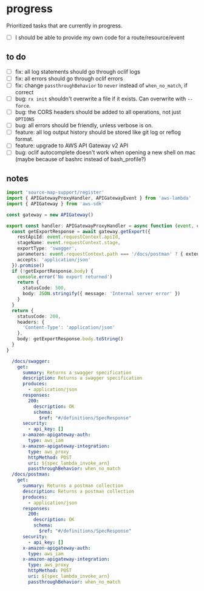 # progress

Prioritized tasks that are currently in progress.

- [ ] I should be able to provide my own code for a route/resource/event

## to do

- [ ] fix: all log statements should go through oclif logs
- [ ] fix: all errors should go through oclif errors
- [ ] fix: change `passthroughBehavior` to `never` instead of `when_no_match`, if correct
- [ ] bug: `rx init` shouldn't overwrite a file if it exists. Can overwrite with `--force`.
- [ ] bug: the CORS headers should be added to all operations, not just `OPTIONS`
- [ ] bug: all errors should be friendly, unless verbose is on.
- [ ] feature: all log output history should be stored like git log or reflog format.
- [ ] feature: upgrade to AWS API Gateway v2 API
- [ ] bug: oclif autocomplete doesn't work when opening a new shell on mac (maybe because of bashrc instead of bash_profile?)

## notes

```typescript
import 'source-map-support/register'
import { APIGatewayProxyHandler, APIGatewayEvent } from 'aws-lambda'
import { APIGateway } from 'aws-sdk'

const gateway = new APIGateway()

export const handler: APIGatewayProxyHandler = async function (event, context) {
  const getExportResponse = await gateway.getExport({
    restApiId: event.requestContext.apiId,
    stageName: event.requestContext.stage,
    exportType: 'swagger',
    parameters: event.requestContext.path === '/docs/postman' ? { extensions: 'postman' } : undefined,
    accepts: 'application/json'
  }).promise()
  if (!getExportResponse.body) {
    console.error('No export returned')
    return {
      statusCode: 500,
      body: JSON.stringify({ message: 'Internal server error' })
    }
  }
  return {
    statusCode: 200,
    headers: {
      'Content-Type': 'application/json'
    },
    body: getExportResponse.body.toString()
  }
}
```

```yaml
  /docs/swagger:
    get:
      summary: Returns a swagger specification
      description: Returns a swagger specification
      produces:
        - application/json
      responses:
        200:
          description: OK
          schema:
            $ref: "#/definitions/SpecResponse"
      security:
        - api_key: []
      x-amazon-apigateway-auth:
        type: aws_iam
      x-amazon-apigateway-integration:
        type: aws_proxy
        httpMethod: POST
        uri: ${spec_lambda_invoke_arn}
        passthroughBehavior: when_no_match
  /docs/postman:
    get:
      summary: Returns a postman collection
      description: Returns a postman collection
      produces:
        - application/json
      responses:
        200:
          description: OK
          schema:
            $ref: "#/definitions/SpecResponse"
      security:
        - api_key: []
      x-amazon-apigateway-auth:
        type: aws_iam
      x-amazon-apigateway-integration:
        type: aws_proxy
        httpMethod: POST
        uri: ${spec_lambda_invoke_arn}
        passthroughBehavior: when_no_match 
```
